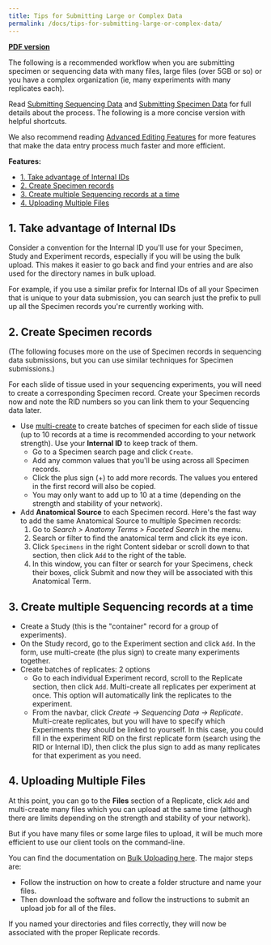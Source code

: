 ```yaml
---
title: Tips for Submitting Large or Complex Data
permalink: /docs/tips-for-submitting-large-or-complex-data/
---
```


<!-- uncomment when generating PDF in Atom 
# Tips for Submitting Large or Complex Data
-->
<!-- comment out when generating PDF in Atom -->

**[PDF version](https://github.com/informatics-isi-edu/gudmap-rbk/wiki/Tips-for-Submitting-Large-or-Complex-Data.pdf)**

The following is a recommended workflow when you are submitting specimen or sequencing data with many files, large files (over 5GB or so) or you have a complex organization (ie, many experiments with many replicates each).

Read [Submitting Sequencing Data](/docs/submitting-sequencing-data-v3) and [Submitting Specimen Data](/docs/specimens) for full details about the process. The following is a more concise version with helpful shortcuts.

We also recommend reading [Advanced Editing Features](/docs/advanced-editing-features) for more features that make the data entry process much faster and more efficient.

**Features:**

- [1. Take advantage of Internal IDs](#1-take-advantage-of-internal-ids)
- [2. Create Specimen records](#2-create-specimen-records)
- [3. Create multiple Sequencing records at a time](#3-create-multiple-sequencing-records-at-a-time)
- [4. Uploading Multiple Files](#4-uploading-multiple-files)

## 1. Take advantage of Internal IDs

Consider a convention for the Internal ID you'll use for your Specimen, Study and Experiment records, especially if you will be using the bulk upload. This makes it easier to go back and find your entries and are also used for the directory names in bulk upload.

For example, if you use a similar prefix for Internal IDs of all your Specimen that is unique to your data submission, you can search just the prefix to pull up all the Specimen records you're currently working with.

## 2. Create Specimen records 

(The following focuses more on the use of Specimen records in sequencing data submissions, but you can use similar techniques for Specimen submissions.)

For each slide of tissue used in your sequencing experiments, you will need to create a corresponding Specimen record. Create your Specimen records now and note the RID numbers so you can link them to your Sequencing data later.

  - Use [multi-create](/docs/advanced-editing-features#1-multi-create) to create batches of specimen for each slide of tissue (up to 10 records at a time is recommended according to your network strength). Use your **Internal ID** to keep track of them. 
      - Go to a Specimen search page and click `Create`. 
      - Add any common values that you'll be using across all Specimen records.
      - Click the plus sign (+) to add more records. The values you entered in the first record will also be copied.
      - You may only want to add up to 10 at a time (depending on the strength and stability of your network).
  - Add **Anatomical Source** to each Specimen record. Here's the fast way to add the same Anatomical Source to multiple Specimen records:
      1. Go to _Search > Anatomy Terms > Faceted Search_ in the menu. 
      2. Search or filter to find the anatomical term and click its eye icon.
      3. Click `Specimens` in the right Content sidebar or scroll down to that section, then click `Add` to the right of the table.
      4. In this window, you can filter or search for your Specimens, check their boxes, click Submit and now they will be associated with this Anatomical Term. 

## 3. Create multiple Sequencing records at a time

  - Create a Study (this is the "container" record for a group of experiments).
  - On the Study record, go to the Experiment section and click `Add`. In the form, use multi-create (the plus sign) to create many experiments together. 
  - Create batches of replicates: 2 options
     - Go to each individual Experiment record, scroll to the Replicate section, then click `Add`. Multi-create all replicates per experiment at once. This option will automatically link the replicates to the experiment. 
     - From the navbar, click _Create -> Sequencing Data -> Replicate_. Multi-create replicates, but you will have to specify which Experiments they should be linked to yourself. In this case, you could fill in the experiment RID on the first replicate form (search using the RID or Internal ID), then click the plus sign to add as many replicates for that experiment as you need.

## 4. Uploading Multiple Files

At this point, you can go to the **Files** section of a Replicate, click `Add` and multi-create many files which you can upload at the same time (although there are limits depending on the strength and stability of your network). 

But if you have many files or some large files to upload, it will be much more efficient to use our client tools on the command-line.

You can find the documentation on [Bulk Uploading here](/docs/bulk-upload-with-deriva-client-tools). The major steps are:

- Follow the instruction on how to create a folder structure and name your files. 
- Then download the software and follow the instructions to submit an upload job for all of the files. 

If you named your directories and files correctly, they will now be associated with the proper Replicate records.


